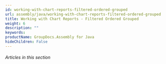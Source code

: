 ```yaml
---
id: working-with-chart-reports-filtered-ordered-grouped
url: assembly/java/working-with-chart-reports-filtered-ordered-grouped
title: Working with Chart Reports - Filtered Ordered Grouped
weight: 6
description: ""
keywords: 
productName: GroupDocs.Assembly for Java
hideChildren: False
---
```

###### Articles in this section
